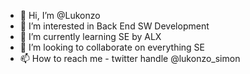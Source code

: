 - 👋 Hi, I’m @Lukonzo
- 👀 I’m interested in Back End SW Development
- 🌱 I’m currently learning SE by ALX
- 💞️ I’m looking to collaborate on everything SE
- 📫 How to reach me - twitter handle @lukonzo_simon

<!---
Lukonzo/Lukonzo is a ✨ special ✨ repository because its `README.md` (this file) appears on your GitHub profile.
You can click the Preview link to take a look at your changes.
--->
